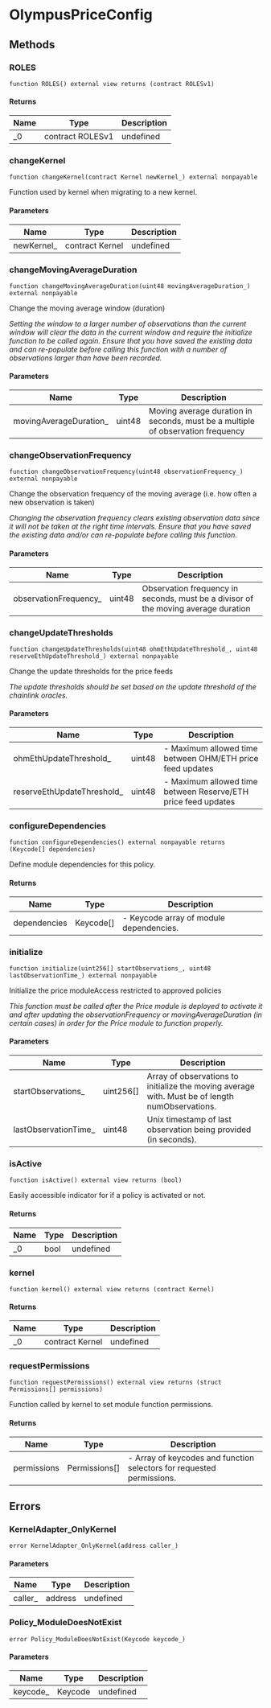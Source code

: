 # OlympusPriceConfig









## Methods

### ROLES

```solidity
function ROLES() external view returns (contract ROLESv1)
```






#### Returns

| Name | Type | Description |
|---|---|---|
| _0 | contract ROLESv1 | undefined |

### changeKernel

```solidity
function changeKernel(contract Kernel newKernel_) external nonpayable
```

Function used by kernel when migrating to a new kernel.



#### Parameters

| Name | Type | Description |
|---|---|---|
| newKernel_ | contract Kernel | undefined |

### changeMovingAverageDuration

```solidity
function changeMovingAverageDuration(uint48 movingAverageDuration_) external nonpayable
```

Change the moving average window (duration)

*Setting the window to a larger number of observations than the current window will clear      the data in the current window and require the initialize function to be called again.      Ensure that you have saved the existing data and can re-populate before calling this      function with a number of observations larger than have been recorded.*

#### Parameters

| Name | Type | Description |
|---|---|---|
| movingAverageDuration_ | uint48 | Moving average duration in seconds, must be a multiple of observation frequency |

### changeObservationFrequency

```solidity
function changeObservationFrequency(uint48 observationFrequency_) external nonpayable
```

Change the observation frequency of the moving average (i.e. how often a new observation is taken)

*Changing the observation frequency clears existing observation data since it will not be taken at the right time intervals.           Ensure that you have saved the existing data and/or can re-populate before calling this function.*

#### Parameters

| Name | Type | Description |
|---|---|---|
| observationFrequency_ | uint48 | Observation frequency in seconds, must be a divisor of the moving average duration |

### changeUpdateThresholds

```solidity
function changeUpdateThresholds(uint48 ohmEthUpdateThreshold_, uint48 reserveEthUpdateThreshold_) external nonpayable
```

Change the update thresholds for the price feeds

*The update thresholds should be set based on the update threshold of the chainlink oracles.*

#### Parameters

| Name | Type | Description |
|---|---|---|
| ohmEthUpdateThreshold_ | uint48 | - Maximum allowed time between OHM/ETH price feed updates |
| reserveEthUpdateThreshold_ | uint48 | - Maximum allowed time between Reserve/ETH price feed updates |

### configureDependencies

```solidity
function configureDependencies() external nonpayable returns (Keycode[] dependencies)
```

Define module dependencies for this policy.




#### Returns

| Name | Type | Description |
|---|---|---|
| dependencies | Keycode[] | - Keycode array of module dependencies. |

### initialize

```solidity
function initialize(uint256[] startObservations_, uint48 lastObservationTime_) external nonpayable
```

Initialize the price moduleAccess restricted to approved policies

*This function must be called after the Price module is deployed to activate it and after updating the observationFrequency      or movingAverageDuration (in certain cases) in order for the Price module to function properly.*

#### Parameters

| Name | Type | Description |
|---|---|---|
| startObservations_ | uint256[] | Array of observations to initialize the moving average with. Must be of length numObservations. |
| lastObservationTime_ | uint48 | Unix timestamp of last observation being provided (in seconds). |

### isActive

```solidity
function isActive() external view returns (bool)
```

Easily accessible indicator for if a policy is activated or not.




#### Returns

| Name | Type | Description |
|---|---|---|
| _0 | bool | undefined |

### kernel

```solidity
function kernel() external view returns (contract Kernel)
```






#### Returns

| Name | Type | Description |
|---|---|---|
| _0 | contract Kernel | undefined |

### requestPermissions

```solidity
function requestPermissions() external view returns (struct Permissions[] permissions)
```

Function called by kernel to set module function permissions.




#### Returns

| Name | Type | Description |
|---|---|---|
| permissions | Permissions[] | - Array of keycodes and function selectors for requested permissions. |




## Errors

### KernelAdapter_OnlyKernel

```solidity
error KernelAdapter_OnlyKernel(address caller_)
```





#### Parameters

| Name | Type | Description |
|---|---|---|
| caller_ | address | undefined |

### Policy_ModuleDoesNotExist

```solidity
error Policy_ModuleDoesNotExist(Keycode keycode_)
```





#### Parameters

| Name | Type | Description |
|---|---|---|
| keycode_ | Keycode | undefined |



